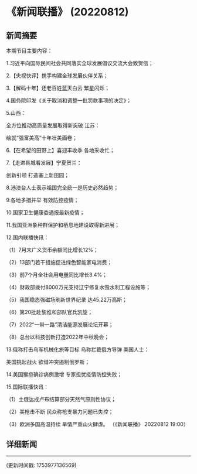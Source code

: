 # 《新闻联播》 (20220812)

## 新闻摘要

本期节目主要内容：


1.习近平向国际民间社会共同落实全球发展倡议交流大会致贺信；


2.【央视快评】携手构建全球发展伙伴关系；


3.【解码十年】还老百姓蓝天白云 繁星闪烁；


4.国务院印发《关于取消和调整一批罚款事项的决定》；


5.山西：

全方位推动高质量发展取得新突破 江苏：

绘就“强富美高”十年壮美画卷；


6.【在希望的田野上】喜迎丰收季 各地采收忙；


7.【走进县城看发展】宁夏贺兰：

创新引领 打造塞上新田园；


8.港澳台人士表示祖国完全统一是历史必然趋势；


9.各地多措并举 有效防控疫情；


10.国家卫生健康委通报最新疫情；


11.我国亚洲象种群保护和栖息地建设取得新进展；


12.国内联播快讯：


（1）7月末广义货币余额同比增长12%；


（2）13部门若干措施促进绿色智能家电消费；


（3）前7个月全社会用电量同比增长3.4%；


（4）财政部拨付8000万元支持辽宁修复水毁水利工程设施等；


（5）我国稳态强磁场刷新世界纪录 达45.22万高斯；


（6）第20批赴黎维和部队官兵凯旋；


（7）2022“一带一路”清洁能源发展论坛开幕；


（8）总台以科技创新打造2022年中秋晚会；


13.俄称打击乌军机械化旅等目标 乌称拦截俄方导弹 美国人士：

美国挑起战火 欲借冲突遏制俄罗斯；


14.美国猴痘确诊病例激增 专家担忧疫情防控失败；


15.国际联播快讯：


（1）土俄达成卢布结算部分天然气原则性协议；


（2）美枪击不断 民众称枪支暴力问题已失控；


（3）欧洲多国高温持续 旱情严重山火肆虐。
（《新闻联播》 20220812 19:00）

## 详细新闻

---

(更新时间戳: 1753977136569)

